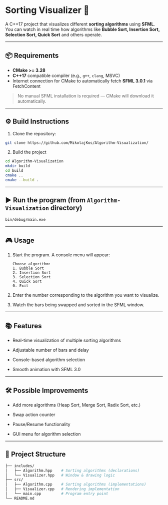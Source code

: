 # Sorting Visualizer 🎨

A C++17 project that visualizes different **sorting algorithms** using **SFML**.  
You can watch in real time how algorithms like **Bubble Sort, Insertion Sort, Selection Sort, Quick Sort** and others operate.

---

## 📦 Requirements

- **CMake >= 3.28**
- **C++17** compatible compiler (e.g., `g++`, `clang`, MSVC)
- Internet connection for CMake to automatically fetch **SFML 3.0.1** via FetchContent

> No manual SFML installation is required — CMake will download it automatically.

---

## ⚙️ Build Instructions

1. Clone the repository:
```bash
git clone https://github.com/MikolajKos/Algorithm-Visualization/
```

 2. Build the project
```bash
cd Algorithm-Visualization
mkdir build
cd build
cmake ..
cmake --build .
```

---

## ▶️ Run the program (from ```Algorithm-Visualization``` directory)

```bash
bin/debug/main.exe
```

---

## 🎮 Usage

1. Start the program. A console menu will appear:
   ```
   Choose algorithm:
   1. Bubble Sort
   2. Insertion Sort
   3. Selection Sort
   4. Quick Sort
   0. Exit
   ```

2. Enter the number corresponding to the algorithm you want to visualize.
3. Watch the bars being swapped and sorted in the SFML window.

---

## 📚 Features

- Real-time visualization of multiple sorting algorithms

- Adjustable number of bars and delay

- Console-based algorithm selection

- Smooth animation with SFML 3.0

---

## 🛠️ Possible Improvements

- Add more algorithms (Heap Sort, Merge Sort, Radix Sort, etc.)

- Swap action counter

- Pause/Resume functionality

- GUI menu for algorithm selection

---

## 📂 Project Structure
```bash
├── includes/
│   ├── Algorithm.hpp    # Sorting algorithms (declarations)
│   └── Visualizer.hpp   # Window & drawing logic
├── src/
│   ├── Algorithm.cpp    # Sorting algorithms (implementations)
│   ├── Visualizer.cpp   # Rendering implementation
│   └── main.cpp         # Program entry point
└── README.md
```
